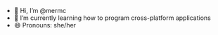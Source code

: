 - 👋 Hi, I’m @mermc  
- 🌱 I’m currently learning how to program cross-platform applications
- 😄 Pronouns: she/her

<!---
mermc/mermc is a ✨ special ✨ repository because its `README.md` (this file) appears on your GitHub profile.
You can click the Preview link to take a look at your changes.
--->
